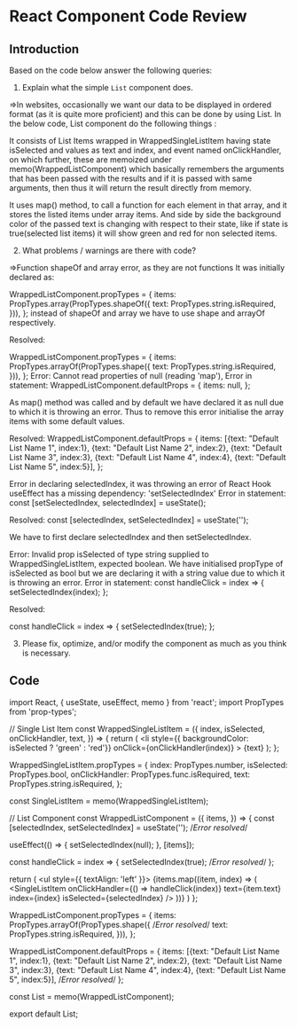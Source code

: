 # React Component Code Review

## Introduction

Based on the code below answer the following queries:
1. Explain what the simple `List` component does.

=>In websites, occasionally we want our data to be displayed in ordered format (as it is quite more proficient) and this can be done by using List.
In the below code, List component do the following things :

It consists of List Items wrapped in WrappedSingleListItem having state isSelected and values as text and index, and event named onClickHandler, on which further, these are memoized under memo(WrappedListComponent) which basically remembers the arguments that has been passed with the results and if it is passed with same arguments, then thus it will return the result directly from memory.

It uses map() method, to call a function for each element in that array, and it stores the listed items under array items.
And side by side the background color of the passed text is changing with respect to their state, like if state is true(selected list items) it will show green and red for non selected items.

2. What problems / warnings are there with code?

=>Function shapeOf and array error, as they are not functions
It was initially declared as:

 WrappedListComponent.propTypes = {
    items: PropTypes.array(PropTypes.shapeOf({
         text: PropTypes.string.isRequired,
 })),
 };
instead of shapeOf and array we have to use shape and arrayOf respectively.

Resolved:

  WrappedListComponent.propTypes = {
       items: PropTypes.arrayOf(PropTypes.shape({ 
           text: PropTypes.string.isRequired,
   })),
   };
Error: Cannot read properties of null (reading 'map'),
Error in statement:
WrappedListComponent.defaultProps = { items: null, };

As map() method was called and by default we have declared it as null due to which it is throwing an error. Thus to remove this error initialise the array items with some default values.

Resolved:
WrappedListComponent.defaultProps = { items: [{text: "Default List Name 1", index:1}, {text: "Default List Name 2", index:2}, {text: "Default List Name 3", index:3}, {text: "Default List Name 4", index:4}, {text: "Default List Name 5", index:5}], };

Error in declaring selectedIndex, it was throwing an error of React Hook useEffect has a missing dependency: 'setSelectedIndex'
Error in statement:
const [setSelectedIndex, selectedIndex] = useState();

Resolved:
const [selectedIndex, setSelectedIndex] = useState('');

We have to first declare selectedIndex and then setSelectedIndex.

Error: Invalid prop isSelected of type string supplied to WrappedSingleListItem, expected boolean.
We have initialised propType of isSelected as bool but we are declaring it with a string value due to which it is throwing an error.
Error in statement: const handleClick = index => { setSelectedIndex(index); };

Resolved:

const handleClick = index => { setSelectedIndex(true); };


3. Please fix, optimize, and/or modify the component as much as you think is necessary.

## Code


import React, { useState, useEffect, memo } from 'react';
import PropTypes from 'prop-types';

// Single List Item
const WrappedSingleListItem = ({
  index,
  isSelected,
  onClickHandler,
  text,
}) => {
  return (
    <li
      style={{ backgroundColor: isSelected ? 'green' : 'red'}}
      onClick={onClickHandler(index)}
    >
      {text}
    </li>
  );
};

WrappedSingleListItem.propTypes = {
  index: PropTypes.number,
  isSelected: PropTypes.bool,
  onClickHandler: PropTypes.func.isRequired,
  text: PropTypes.string.isRequired,
};

const SingleListItem = memo(WrappedSingleListItem);

// List Component
const WrappedListComponent = ({
  items,
}) => {
    const [selectedIndex, setSelectedIndex] = useState('');  /*Error resolved*/

  useEffect(() => {
    setSelectedIndex(null);
  }, [items]);

  const handleClick = index => {
    setSelectedIndex(true);  /*Error resolved*/
  };

  return (
    <ul style={{ textAlign: 'left' }}>
      {items.map((item, index) => (
        <SingleListItem
          onClickHandler={() => handleClick(index)}
          text={item.text}
          index={index}
          isSelected={selectedIndex}
        />
      ))}
    </ul>
  )
};

WrappedListComponent.propTypes = {
  items: PropTypes.arrayOf(PropTypes.shape({         /*Error resolved*/
    text: PropTypes.string.isRequired,
  })),
};

WrappedListComponent.defaultProps = {
    items: [{text: "Default List Name 1", index:1}, {text: "Default List Name 2", index:2}, {text: "Default List Name 3", index:3}, {text: "Default List Name 4", index:4}, {text: "Default List Name 5", index:5}],   /*Error resolved*/
  };

const List = memo(WrappedListComponent);


export default List;



```
